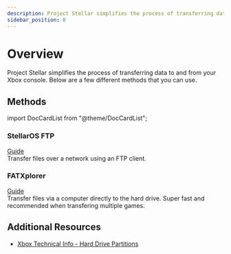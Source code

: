 ```yaml
---
description: Project Stellar simplifies the process of transferring data to and from your Xbox console.
sidebar_position: 0
---
```

# Overview
Project Stellar simplifies the process of transferring data to and from your Xbox console. Below are a few different methods that you can use.

## Methods
import DocCardList from "@theme/DocCardList";

### StellarOS FTP
[Guide](/project-stellar/user-guide/xfer-files/ftp)<br />
Transfer files over a network using an FTP client.

### FATXplorer
[Guide](/project-stellar/user-guide/xfer-files/fatexplorer)<br />
Transfer files via a computer directly to the hard drive. Super fast and recommended when transfering multiple games.

## Additional Resources
* [Xbox Technical Info - Hard Drive Partitions](/xbox/xbox-info/hdd-partitions)
